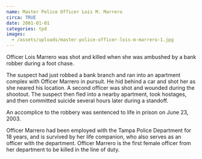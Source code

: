 ```yaml
---
name: Master Police Officer Lois M. Marrero
circa: TRUE
date: 2001-01-01
categories: tpd
images:
  - /assets/uploads/master-police-officer-lois-m-marrero-1.jpg
---
```


Officer Lois Marrero was shot and killed when she was ambushed by a bank robber during a foot chase.

The suspect had just robbed a bank branch and ran into an apartment complex with Officer Marrero in pursuit. He hid behind a car and shot her as she neared his location. A second officer was shot and wounded during the shootout. The suspect then fled into a nearby apartment, took hostages, and then committed suicide several hours later during a standoff.

An accomplice to the robbery was sentenced to life in prison on June 23, 2003.

Officer Marrero had been employed with the Tampa Police Department for 18 years, and is survived by her life companion, who also serves as an officer with the department. Officer Marrero is the first female officer from her department to be killed in the line of duty.
